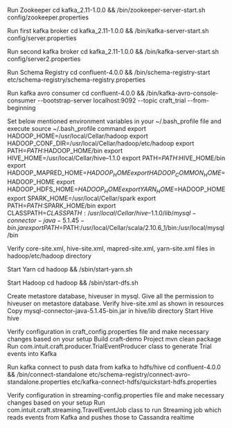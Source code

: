 Run Zookeeper
cd kafka_2.11-1.0.0 && /bin/zookeeper-server-start.sh config/zookeeper.properties

Run first kafka broker
cd kafka_2.11-1.0.0 && /bin/kafka-server-start.sh config/server.properties

Run second kafka broker
cd kafka_2.11-1.0.0 && /bin/kafka-server-start.sh config/server2.properties

Run Schema Registry
cd confluent-4.0.0 && /bin/schema-registry-start etc/schema-registry/schema-registry.properties

Run kafka avro consumer
cd confluent-4.0.0 && /bin/kafka-avro-console-consumer --bootstrap-server localhost:9092 --topic craft_trial --from-beginning

Set below mentioned environment variables in your ~/.bash_profile file and execute source ~/.bash_profile command
export HADOOP_HOME=/usr/local/Cellar/hadoop
export HADOOP_CONF_DIR=/usr/local/Cellar/hadoop/etc/hadoop
export PATH=$PATH:$HADOOP_HOME/bin
export HIVE_HOME=/usr/local/Cellar/hive–1.1.0
export PATH=$PATH:$HIVE_HOME/bin
export HADOOP_MAPRED_HOME=$HADOOP_HOME
export HADOOP_COMMON_HOME=$HADOOP_HOME
export HADOOP_HDFS_HOME=$HADOOP_HOME
export YARN_HOME=$HADOOP_HOME
export SPARK_HOME=/usr/local/Cellar/spark
export PATH=$PATH:$SPARK_HOME/bin
export CLASSPATH=$CLASSPATH:/usr/local/Cellar/hive–1.1.0/lib/mysql-connector-java-5.1.45-bin.jar
export PATH=$PATH:/usr/local/Cellar/scala/2.10.6_1/bin:/usr/local/mysql/bin

Verify core-site.xml, hive-site.xml, mapred-site.xml, yarn-site.xml files in hadoop/etc/hadoop directory

Start Yarn
cd hadoop && /sbin/start-yarn.sh

Start Hadoop
cd hadoop && /sbin/start-dfs.sh

Create metastore database, hiveuser in mysql. Give all the permission to hiveuser on metastore database.
Verify hive-site.xml as shown in resources
Copy mysql-connector-java-5.1.45-bin.jar in hive/lib directory
Start Hive
hive

Verify configuration in craft_config.properties file and make necessary changes based on your setup
Build craft-demo Project
mvn clean package
Run com.intuit.craft.producer.TrialEventProducer class to generate Trial events into Kafka

Run kafka connect to push data from kafka to hdfs/hive
cd confluent-4.0.0 && /bin/connect-standalone etc/schema-registry/connect-avro-standalone.properties etc/kafka-connect-hdfs/quickstart-hdfs.properties

Verify configuration in streaming-config.properties file and make necessary changes based on your setup
Run com.intuit.craft.streaming.TravelEventJob class to run Streaming job which reads events from Kafka and pushes those to Cassandra realtime